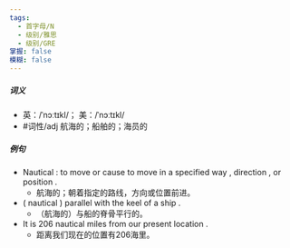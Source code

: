 ```yaml
---
tags:
  - 首字母/N
  - 级别/雅思
  - 级别/GRE
掌握: false
模糊: false
---
```

##### 词义
- 英：/ˈnɔːtɪkl/； 美：/ˈnɔːtɪkl/
- #词性/adj  航海的；船舶的；海员的
##### 例句
- Nautical : to move or cause to move in a specified way , direction , or position .
	- 航海的；朝着指定的路线，方向或位置前进。
- ( nautical ) parallel with the keel of a ship .
	- （航海的）与船的脊骨平行的。
- It is 206 nautical miles from our present location .
	- 距离我们现在的位置有206海里。

